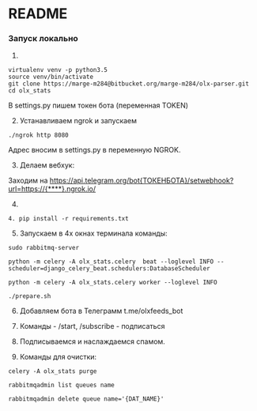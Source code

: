 # README #

### Запуск локально

1.
```
virtualenv venv -p python3.5
source venv/bin/activate
git clone https://marge-m284@bitbucket.org/marge-m284/olx-parser.git
cd olx_stats
```

В settings.py пишем токен бота (переменная TOKEN)

2. Устанавливаем ngrok и запускаем

```
./ngrok http 8080
```

Адрес вносим в settings.py в переменную NGROK.

3. Делаем вебхук:

Заходим на 
https://api.telegram.org/bot{ТОКЕНБОТА}/setwebhook?url=https://{****}.ngrok.io/

4. 
```
4. pip install -r requirements.txt
```

5. Запускаем в 4х окнах терминала команды:

```
sudo rabbitmq-server

python -m celery -A olx_stats.celery  beat --loglevel INFO --scheduler=django_celery_beat.schedulers:DatabaseScheduler

python -m celery -A olx_stats.celery worker --loglevel INFO

./prepare.sh
```

6. Добавляем бота в Телеграмм  t.me/olxfeeds_bot

7. Команды - /start, /subscribe - подписаться

8. Подписываемся и наслаждаемся спамом. 

9. Команды для очистки:

```
celery -A olx_stats purge 

rabbitmqadmin list queues name

rabbitmqadmin delete queue name='{DAT_NAME}'
```
